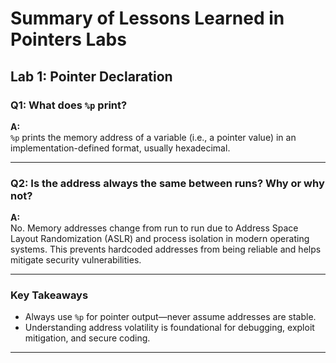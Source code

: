 # Summary of Lessons Learned in Pointers Labs

## Lab 1: Pointer Declaration


### Q1: What does `%p` print?

**A:**  
`%p` prints the memory address of a variable (i.e., a pointer value) in an implementation-defined format, usually hexadecimal.

---

### Q2: Is the address always the same between runs? Why or why not?

**A:**  
No. Memory addresses change from run to run due to Address Space Layout Randomization (ASLR) and process isolation in modern operating systems. This prevents hardcoded addresses from being reliable and helps mitigate security vulnerabilities.

---

### Key Takeaways

- Always use `%p` for pointer output—never assume addresses are stable.
- Understanding address volatility is foundational for debugging, exploit mitigation, and secure coding.

---